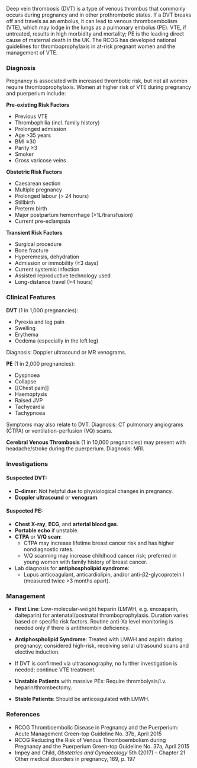 Deep vein thrombosis (DVT) is a type of venous thrombus that commonly occurs during pregnancy and in other prothrombotic states. If a DVT breaks off and travels as an embolus, it can lead to venous thromboembolism (VTE), which may lodge in the lungs as a pulmonary embolus (PE). VTE, if untreated, results in high morbidity and mortality; PE is the leading direct cause of maternal death in the UK. The RCOG has developed national guidelines for thromboprophylaxis in at-risk pregnant women and the management of VTE.

### Diagnosis

Pregnancy is associated with increased thrombotic risk, but not all women require thromboprophylaxis. Women at higher risk of VTE during pregnancy and puerperium include:

**Pre-existing Risk Factors**
- Previous VTE
- Thrombophilia (incl. family history)
- Prolonged admission
- Age >35 years
- BMI ≥30
- Parity ≥3
- Smoker
- Gross varicose veins

**Obstetric Risk Factors**
- Caesarean section
- Multiple pregnancy
- Prolonged labour (> 24 hours)
- Stillbirth
- Preterm birth
- Major postpartum hemorrhage (>1L/transfusion)
- Current pre-eclampsia

**Transient Risk Factors**
- Surgical procedure
- Bone fracture
- Hyperemesis, dehydration
- Admission or immobility (≥3 days)
- Current systemic infection
- Assisted reproductive technology used
- Long-distance travel (>4 hours)

### Clinical Features

**DVT** (1 in 1,000 pregnancies):
- Pyrexia and leg pain
- Swelling
- Erythema
- Oedema (especially in the left leg)

Diagnosis: Doppler ultrasound or MR venograms.

**PE** (1 in 2,000 pregnancies):
- Dyspnoea
- Collapse
- [[Chest pain]]
- Haemoptysis
- Raised JVP
- Tachycardia
- Tachypnoea

Symptoms may also relate to DVT. Diagnosis: CT pulmonary angiograms (CTPA) or ventilation-perfusion (VQ) scans.

**Cerebral Venous Thrombosis** (1 in 10,000 pregnancies) may present with headache/stroke during the puerperium. Diagnosis: MRI.

### Investigations

#### Suspected DVT:
- **D-dimer**: Not helpful due to physiological changes in pregnancy.
- **Doppler ultrasound** or **venogram**.

#### Suspected PE:
- **Chest X-ray**, **ECG**, and **arterial blood gas**.
- **Portable echo** if unstable.
- **CTPA** or **V/Q scan**:
  - CTPA may increase lifetime breast cancer risk and has higher nondiagnostic rates.
  - V/Q scanning may increase childhood cancer risk; preferred in young women with family history of breast cancer.
- Lab diagnosis for **antiphospholipid syndrome**: 
  - Lupus anticoagulant, anticardiolipin, and/or anti-β2-glycoprotein I (measured twice >3 months apart).

### Management

- **First Line**: Low-molecular-weight heparin (LMWH, e.g. enoxaparin, dalteparin) for antenatal/postnatal thromboprophylaxis. Duration varies based on specific risk factors. Routine anti-Xa level monitoring is needed only if there is antithrombin deficiency. 

- **Antiphospholipid Syndrome**: Treated with LMWH and aspirin during pregnancy; considered high-risk, receiving serial ultrasound scans and elective induction.

- If DVT is confirmed via ultrasonography, no further investigation is needed; continue VTE treatment.

- **Unstable Patients** with massive PEs: Require thrombolysis/i.v. heparin/thrombectomy. 
- **Stable Patients**: Should be anticoagulated with LMWH.

### References
- RCOG Thromboembolic Disease in Pregnancy and the Puerperium: Acute Management Green-top Guideline No. 37b, April 2015
- RCOG Reducing the Risk of Venous Thromboembolism during Pregnancy and the Puerperium Green-top Guideline No. 37a, April 2015
- Impey and Child, _Obstetrics and Gynaecology_ 5th (2017) – Chapter 21 Other medical disorders in pregnancy, 189, p. 197